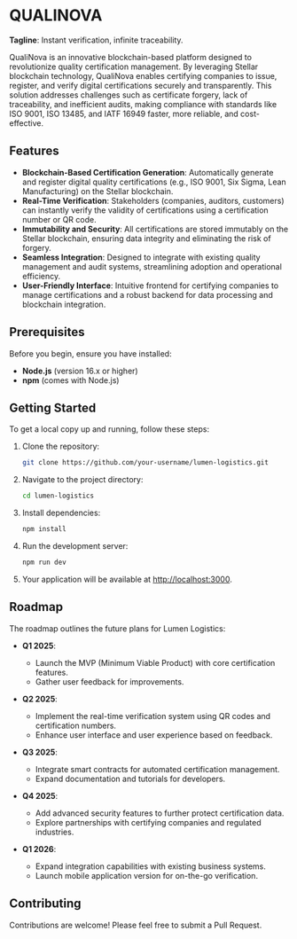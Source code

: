 # QUALINOVA

**Tagline**: Instant verification, infinite traceability.

QualiNova is an innovative blockchain-based platform designed to revolutionize quality certification management. By leveraging Stellar blockchain technology, QualiNova enables certifying companies to issue, register, and verify digital certifications securely and transparently. This solution addresses challenges such as certificate forgery, lack of traceability, and inefficient audits, making compliance with standards like ISO 9001, ISO 13485, and IATF 16949 faster, more reliable, and cost-effective.

## Features

- **Blockchain-Based Certification Generation**: Automatically generate and register digital quality certifications (e.g., ISO 9001, Six Sigma, Lean Manufacturing) on the Stellar blockchain.
- **Real-Time Verification**: Stakeholders (companies, auditors, customers) can instantly verify the validity of certifications using a certification number or QR code.
- **Immutability and Security**: All certifications are stored immutably on the Stellar blockchain, ensuring data integrity and eliminating the risk of forgery.
- **Seamless Integration**: Designed to integrate with existing quality management and audit systems, streamlining adoption and operational efficiency.
- **User-Friendly Interface**: Intuitive frontend for certifying companies to manage certifications and a robust backend for data processing and blockchain integration.

## Prerequisites

Before you begin, ensure you have installed:

- **Node.js** (version 16.x or higher)
- **npm** (comes with Node.js)

## Getting Started

To get a local copy up and running, follow these steps:

1. Clone the repository:
   ```bash
   git clone https://github.com/your-username/lumen-logistics.git
   ```
2. Navigate to the project directory:
   ```bash
   cd lumen-logistics
   ```
3. Install dependencies:
   ```bash
   npm install
   ```
4. Run the development server:
   ```bash
   npm run dev
   ```
5. Your application will be available at [http://localhost:3000](http://localhost:3000).

## Roadmap

The roadmap outlines the future plans for Lumen Logistics:

- **Q1 2025**: 
   - Launch the MVP (Minimum Viable Product) with core certification features.
   - Gather user feedback for improvements.

- **Q2 2025**: 
   - Implement the real-time verification system using QR codes and certification numbers.
   - Enhance user interface and user experience based on feedback.

- **Q3 2025**: 
   - Integrate smart contracts for automated certification management.
   - Expand documentation and tutorials for developers.

- **Q4 2025**: 
   - Add advanced security features to further protect certification data.
   - Explore partnerships with certifying companies and regulated industries.

- **Q1 2026**: 
   - Expand integration capabilities with existing business systems.
   - Launch mobile application version for on-the-go verification.

## Contributing

Contributions are welcome! Please feel free to submit a Pull Request.
